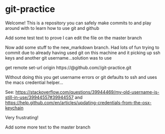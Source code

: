 # git-practice

Welcome! This is a repository you can safely make commits to and play around with to learn how to use git and github

Add some test text to prove I can edit the file on the master branch

Now add some stuff to the new_markdown branch. Had lots of fun trying to commit due to already having used git on this machine and it picking up ssh keys and another git username...solution was to use 

get remote set-url origin https://<username>@github.com/<username>/git-practice.git

Without doing this you get username errors or git defaults to ssh and uses the macs credential helper... 

See: https://stackoverflow.com/questions/39944469/my-old-username-is-still-in-use/39944557#39944557
and https://help.github.com/en/articles/updating-credentials-from-the-osx-keychain

Very frustrating!

Add some more text to the master branch

